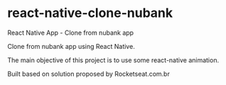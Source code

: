 # react-native-clone-nubank
React Native App - Clone from nubank app

Clone from nubank app using React Native.

The main objective of this project is to use some react-native animation.

Built based on solution proposed by Rocketseat.com.br
